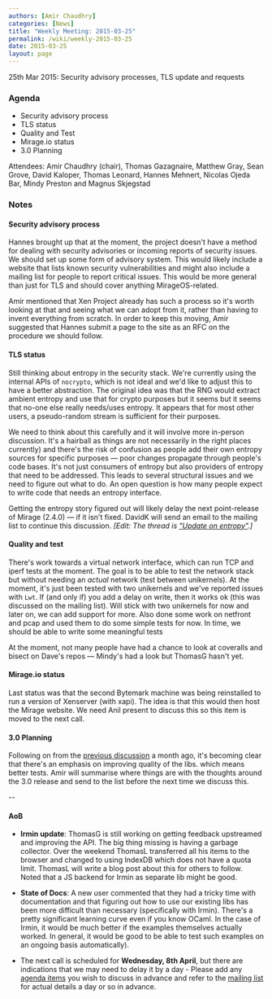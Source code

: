 ```yaml
---
authors: [Amir Chaudhry]
categories: [News]
title: "Weekly Meeting: 2015-03-25"
permalink: /wiki/weekly-2015-03-25
date: 2015-03-25
layout: page
---
```


25th Mar 2015: Security advisory processes, TLS update and requests

### Agenda ###

- Security advisory process
- TLS status
- Quality and Test
- Mirage.io status
- 3.0 Planning

Attendees:
Amir Chaudhry (chair), Thomas Gazagnaire, Matthew Gray, Sean Grove,
David Kaloper, Thomas Leonard, Hannes Mehnert, Nicolas Ojeda Bar,
Mindy Preston and Magnus Skjegstad


### Notes ###

#### Security advisory process #### 

Hannes brought up that at the moment, the project doesn't have a method for
dealing with security advisories or incoming reports of security issues.  We
should set up some form of advisory system.  This would likely include a
website that lists known security vulnerabilities and might also include a
mailing list for people to report critical issues.  This would be more general
than just for TLS and should cover anything MirageOS-related.

Amir mentioned that Xen Project already has such a process so it's worth
looking at that and seeing what we can adopt from it, rather than having to
invent everything from scratch.  In order to keep this moving, Amir suggested
that Hannes submit a page to the site as an RFC on the procedure we should
follow. 

<!-- TG excalims that there are no critical bugs.  -->

#### TLS status ####

Still thinking about entropy in the security stack. We're currently using the
internal APIs of `nocrypto`, which is not ideal and we'd like to adjust this
to have a better abstraction. The original idea was that the RNG would extract
ambient entropy and use that for crypto purposes but it seems but it seems
that no-one else really needs/uses entropy. It appears that for most other
users, a pseudo-random stream is sufficient for their purposes.

We need to think about this carefully and it will involve more in-person
discussion. It's a hairball as things are not necessarily in the right places 
currently) and there's the risk of confusion as people add their own entropy
sources for specific purposes — poor changes propagate through people's code
bases. It's not just consumers of entropy but also providers of entropy that
need to be addressed.  This leads to several structural issues and we need to
figure out what to do.  An open question is how many people expect to write
code that needs an entropy interface.

Getting the entropy story figured out will likely delay the next point-release
of Mirage (2.4.0) — if it isn't fixed.  DavidK will send an email to the
mailing list to continue this discussion.
*\[Edit: The thread is ["Update on entropy"][mail-entropy].\]*

[mail-entropy]: http://lists.xenproject.org/archives/html/mirageos-devel/2015-03/msg00117.html


#### Quality and test #### 

There's work towards a virtual network interface, which can run TCP and iperf
tests at the moment.  The goal is to be able to test the network stack but
without needing an *actual* network (test between unikernels). At the moment,
it's just been tested with two unikernels and we've reported issues with `Lwt`.
If (and only if) you add a delay on write, then it works ok (this was
discussed on the mailing list).  Will stick with two unikernels for now and
later on, we can add support for more.  Also done some work on netfront and
pcap and used them to do some simple tests for now.  In time, we should be
able to write some meaningful tests 

At the moment, not many people have had a chance to look at coveralls and
bisect on Dave's repos — Mindy's had a look but ThomasG hasn't yet.


#### Mirage.io status ####

Last status was that the second Bytemark machine was being reinstalled to run
a version of Xenserver (with xapi).  The idea is that this would then host the
Mirage website. We need Anil present to discuss this so this item is moved to
the next call.


#### 3.0 Planning ####

Following on from the [previous discussion][prev-rdmp] a month ago, it's
becoming clear that there's an emphasis on improving quality of the libs.
which means better tests.  Amir will summarise where things are with the
thoughts around the 3.0 release and send to the list before the next time we
discuss this.

[prev-rdmp]: http://openmirage.org/wiki/weekly-2015-02-25#30Planning
[roadmap]: https://github.com/mirage/mirage-www/wiki/Roadmap

-- 

#### AoB ####

- **Irmin update**: ThomasG is still working on getting feedback upstreamed
and improving the API. The big thing missing is having a garbage collector.
Over the weekend ThomasL transferred all his items to the browser and changed
to using IndexDB which does not have a quota limit. ThomasL will write a blog
post about this for others to follow. Noted that a JS backend for Irmin as
separate lib might be good. 

- **State of Docs**: A new user commented that they had a tricky time with
documentation and that figuring out how to use our existing libs has been more
difficult than necessary (specifically with Irmin). There's a pretty
significant learning curve even if you know OCaml. In the case of Irmin, it
would be much better if the examples themselves actually worked. In general,
it would be good to be able to test such examples on an ongoing basis 
automatically).

- The next call is scheduled for **Wednesday, 8th April**, but there are
indications that we may need to delay it by a day - Please add any
[agenda items][call-agenda] you wish to discuss in advance and refer to the
[mailing list][mir-mail] for actual details a day or so in advance.

[call-agenda]: https://github.com/mirage/mirage-www/wiki/Call-Agenda
[mir-mail]: http://lists.xenproject.org/cgi-bin/mailman/listinfo/mirageos-devel
